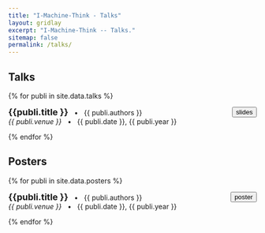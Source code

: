 ```yaml
---
title: "I-Machine-Think - Talks"
layout: gridlay
excerpt: "I-Machine-Think -- Talks."
sitemap: false
permalink: /talks/
---
```


## Talks

{% for publi in site.data.talks %}

  <b> <font size="+1"> {{publi.title }} </font></b> &nbsp; &#8226; &nbsp;
  <button onclick='window.open("{{ site.url }}{{ site.baseurl }}/presentations/{{ publi.slides }}", "_blank")' style="float: right;"> slides </button>
  {{ publi.authors }} 
  <br/> <i> {{ publi.venue }} </i> &nbsp; &#8226; &nbsp;
  {{ publi.date }}, {{ publi.year }}

{% endfor %}

## Posters

{% for publi in site.data.posters %}

  <b> <font size="+1"> {{publi.title }} </font></b> &nbsp; &#8226; &nbsp;
  <button onclick='window.open("{{ site.url }}{{ site.baseurl }}/posters/{{ publi.poster }}", "_blank")' style="float: right;"> poster </button>
  {{ publi.authors }}
  <br/> <i> {{ publi.venue }} </i> &nbsp; &#8226; &nbsp;
  {{ publi.date }}, {{ publi.year }}

{% endfor %}

<br><br>
